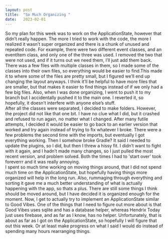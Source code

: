 ```yaml
---
layout: post
title:  "So Much Organizing "
date:   2023-02-01
---
```

So my plan for this week was to work on the ApplicationState, however that didn’t really happen. The more I tried to work with the code, the more I realized it wasn’t super organized and there is a chunk of unused and repeated code. For example, there were two different event classes, and an eventItem class, and only one of the three was used. I removed the two that were not used, and if it turns out we need them, I’ll just add them back. There was a few files with multiple classes in them, so I made some of the classes into their own files, so everything would be easier to find.This made it to where some of the files are pretty small, but I figured we’ll end up changing the layout anyways. I think it’ll be helpful to have more files that are smaller, but that makes it easier to find things instead of if we only had a few big files. Also, when I was done organizing, I went to push it to my branch but I accidentally pushed it to the main one. I reverted it, so hopefully, it doesn’t interfere with anyone else’s stuff.  <br />
After all the classes were separated, I decided to make folders. However, the project did not like that one bit. I have no clue what I did, but it crashed and refused to run again, no matter what I changed. After many futile attempts, I decided it would be easier to go back to an earlier version that worked and try again instead of trying to fix whatever I broke. There were a few problems the second time with the imports, but eventually I got everything working. Then I somehow broke Gradle? It said I needed to update the plugins, so I did, but then I threw a hissy fit. I didn’t want to fight with it again, and I hadn’t made many changes, so I just pulled the most recent version, and problem solved. Both the times I had to 'start over' took foreverrr and it was really annoying.  <br />
I spent so much time working on moving things around, that I did not spend much time on the ApplicationState, but hopefully having things more organized will help in the long run. Also, rummaging through everything and sorting it gave me a much better understanding of what is actually happening with the app, so thats a plus. There are still some things I think should be moved around, but I have decided it is organized enough for the moment. Now, I get to actually try to implement an ApplicationState similar to Good Vibes. One of the things that I need to figure out more about is that Good Vibes uses sqlite and has a database helper, whereas Hendrix Today just uses firebase, and as far as I know, has no helper.  Unfortunately, that is about as far as I got on the ApplicationState, so hopefully I will figure that out this week. Or at least make progress on what I said I would do instead of spending many hours rearranging things.